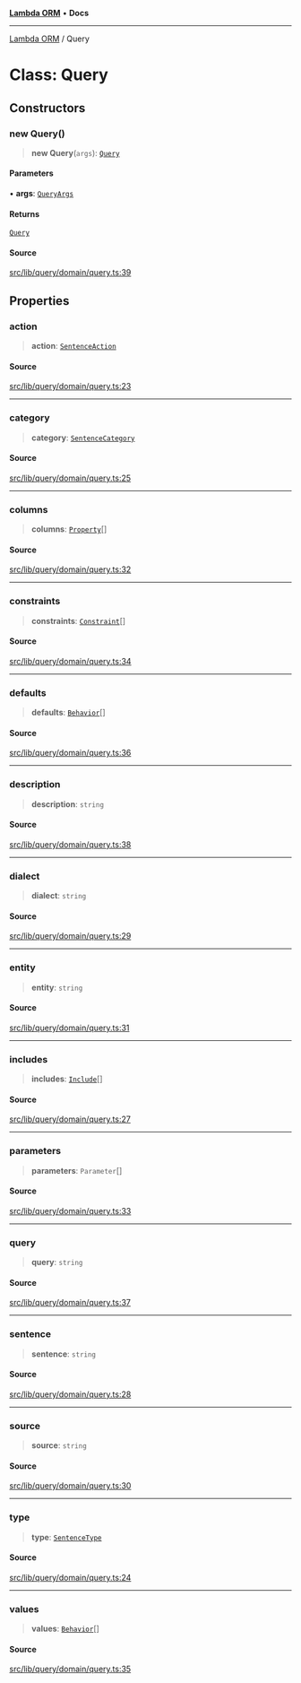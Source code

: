 [**Lambda ORM**](../README.md) • **Docs**

***

[Lambda ORM](../README.md) / Query

# Class: Query

## Constructors

### new Query()

> **new Query**(`args`): [`Query`](Query.md)

#### Parameters

• **args**: [`QueryArgs`](../interfaces/QueryArgs.md)

#### Returns

[`Query`](Query.md)

#### Source

[src/lib/query/domain/query.ts:39](https://github.com/lambda-orm/lambdaorm/blob/1ee61a49337aee336b72a3ede70316cdada260eb/src/lib/query/domain/query.ts#L39)

## Properties

### action

> **action**: [`SentenceAction`](../enumerations/SentenceAction.md)

#### Source

[src/lib/query/domain/query.ts:23](https://github.com/lambda-orm/lambdaorm/blob/1ee61a49337aee336b72a3ede70316cdada260eb/src/lib/query/domain/query.ts#L23)

***

### category

> **category**: [`SentenceCategory`](../enumerations/SentenceCategory.md)

#### Source

[src/lib/query/domain/query.ts:25](https://github.com/lambda-orm/lambdaorm/blob/1ee61a49337aee336b72a3ede70316cdada260eb/src/lib/query/domain/query.ts#L25)

***

### columns

> **columns**: [`Property`](../interfaces/Property.md)[]

#### Source

[src/lib/query/domain/query.ts:32](https://github.com/lambda-orm/lambdaorm/blob/1ee61a49337aee336b72a3ede70316cdada260eb/src/lib/query/domain/query.ts#L32)

***

### constraints

> **constraints**: [`Constraint`](../interfaces/Constraint.md)[]

#### Source

[src/lib/query/domain/query.ts:34](https://github.com/lambda-orm/lambdaorm/blob/1ee61a49337aee336b72a3ede70316cdada260eb/src/lib/query/domain/query.ts#L34)

***

### defaults

> **defaults**: [`Behavior`](../interfaces/Behavior.md)[]

#### Source

[src/lib/query/domain/query.ts:36](https://github.com/lambda-orm/lambdaorm/blob/1ee61a49337aee336b72a3ede70316cdada260eb/src/lib/query/domain/query.ts#L36)

***

### description

> **description**: `string`

#### Source

[src/lib/query/domain/query.ts:38](https://github.com/lambda-orm/lambdaorm/blob/1ee61a49337aee336b72a3ede70316cdada260eb/src/lib/query/domain/query.ts#L38)

***

### dialect

> **dialect**: `string`

#### Source

[src/lib/query/domain/query.ts:29](https://github.com/lambda-orm/lambdaorm/blob/1ee61a49337aee336b72a3ede70316cdada260eb/src/lib/query/domain/query.ts#L29)

***

### entity

> **entity**: `string`

#### Source

[src/lib/query/domain/query.ts:31](https://github.com/lambda-orm/lambdaorm/blob/1ee61a49337aee336b72a3ede70316cdada260eb/src/lib/query/domain/query.ts#L31)

***

### includes

> **includes**: [`Include`](Include.md)[]

#### Source

[src/lib/query/domain/query.ts:27](https://github.com/lambda-orm/lambdaorm/blob/1ee61a49337aee336b72a3ede70316cdada260eb/src/lib/query/domain/query.ts#L27)

***

### parameters

> **parameters**: `Parameter`[]

#### Source

[src/lib/query/domain/query.ts:33](https://github.com/lambda-orm/lambdaorm/blob/1ee61a49337aee336b72a3ede70316cdada260eb/src/lib/query/domain/query.ts#L33)

***

### query

> **query**: `string`

#### Source

[src/lib/query/domain/query.ts:37](https://github.com/lambda-orm/lambdaorm/blob/1ee61a49337aee336b72a3ede70316cdada260eb/src/lib/query/domain/query.ts#L37)

***

### sentence

> **sentence**: `string`

#### Source

[src/lib/query/domain/query.ts:28](https://github.com/lambda-orm/lambdaorm/blob/1ee61a49337aee336b72a3ede70316cdada260eb/src/lib/query/domain/query.ts#L28)

***

### source

> **source**: `string`

#### Source

[src/lib/query/domain/query.ts:30](https://github.com/lambda-orm/lambdaorm/blob/1ee61a49337aee336b72a3ede70316cdada260eb/src/lib/query/domain/query.ts#L30)

***

### type

> **type**: [`SentenceType`](../enumerations/SentenceType.md)

#### Source

[src/lib/query/domain/query.ts:24](https://github.com/lambda-orm/lambdaorm/blob/1ee61a49337aee336b72a3ede70316cdada260eb/src/lib/query/domain/query.ts#L24)

***

### values

> **values**: [`Behavior`](../interfaces/Behavior.md)[]

#### Source

[src/lib/query/domain/query.ts:35](https://github.com/lambda-orm/lambdaorm/blob/1ee61a49337aee336b72a3ede70316cdada260eb/src/lib/query/domain/query.ts#L35)
